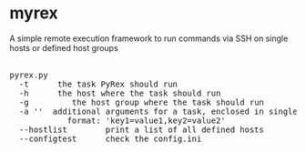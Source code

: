 # myrex
A simple remote execution framework to run commands via SSH on single hosts or defined host groups<br />
<br />
<pre>
pyrex.py <parameters>
  -t <task>		the task PyRex should run
  -h <host>		the host where the task should run
  -g <group>		the host group where the task should run
  -a '<arguments>'	additional arguments for a task, enclosed in single quotes
			format: 'key1=value1,key2=value2'
  --hostlist		print a list of all defined hosts
  --configtest		check the config.ini
</pre>

